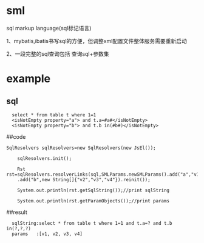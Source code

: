 # sml
sql markup language(sql标记语言)

1、mybatis,ibatis书写sql的方便，但调整xml配置文件整体服务需要重新启动

2、一段完整的sql查询包括    查询sql+参数集
# example
## sql

      select * from table t where 1=1 
      <isNotEmpty property="a"> and t.a=#a#</isNotEmpty>
      <isNotEmpty property="b"> and t.b in(#b#)</isNotEmpty>

##code
  
    SqlResolvers sqlResolvers=new SqlResolvers(new JsEl());
    
		sqlResolvers.init();
		
		Rst rst=sqlResolvers.resolverLinks(sql,SMLParams.newSMLParams().add("a","v1")
		.add("b",new String[]{"v2","v3","v4"}).reinit());
		
		System.out.println(rst.getSqlString());//print sqlString
		
		System.out.println(rst.getParamObjects());//print params
		
##result
	
	
	  sqlString:select * from table t where 1=1 and t.a=? and t.b in(?,?,?)
	  params   :[v1, v2, v3, v4]
    
